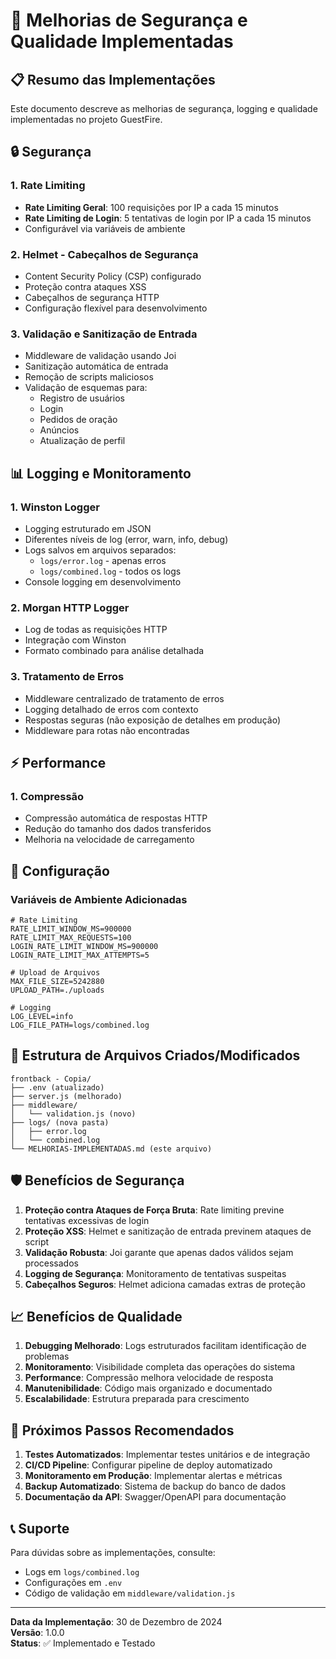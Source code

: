 # 🚀 Melhorias de Segurança e Qualidade Implementadas

## 📋 Resumo das Implementações

Este documento descreve as melhorias de segurança, logging e qualidade implementadas no projeto GuestFire.

## 🔒 Segurança

### 1. Rate Limiting
- **Rate Limiting Geral**: 100 requisições por IP a cada 15 minutos
- **Rate Limiting de Login**: 5 tentativas de login por IP a cada 15 minutos
- Configurável via variáveis de ambiente

### 2. Helmet - Cabeçalhos de Segurança
- Content Security Policy (CSP) configurado
- Proteção contra ataques XSS
- Cabeçalhos de segurança HTTP
- Configuração flexível para desenvolvimento

### 3. Validação e Sanitização de Entrada
- Middleware de validação usando Joi
- Sanitização automática de entrada
- Remoção de scripts maliciosos
- Validação de esquemas para:
  - Registro de usuários
  - Login
  - Pedidos de oração
  - Anúncios
  - Atualização de perfil

## 📊 Logging e Monitoramento

### 1. Winston Logger
- Logging estruturado em JSON
- Diferentes níveis de log (error, warn, info, debug)
- Logs salvos em arquivos separados:
  - `logs/error.log` - apenas erros
  - `logs/combined.log` - todos os logs
- Console logging em desenvolvimento

### 2. Morgan HTTP Logger
- Log de todas as requisições HTTP
- Integração com Winston
- Formato combinado para análise detalhada

### 3. Tratamento de Erros
- Middleware centralizado de tratamento de erros
- Logging detalhado de erros com contexto
- Respostas seguras (não exposição de detalhes em produção)
- Middleware para rotas não encontradas

## ⚡ Performance

### 1. Compressão
- Compressão automática de respostas HTTP
- Redução do tamanho dos dados transferidos
- Melhoria na velocidade de carregamento

## 🔧 Configuração

### Variáveis de Ambiente Adicionadas

```env
# Rate Limiting
RATE_LIMIT_WINDOW_MS=900000
RATE_LIMIT_MAX_REQUESTS=100
LOGIN_RATE_LIMIT_WINDOW_MS=900000
LOGIN_RATE_LIMIT_MAX_ATTEMPTS=5

# Upload de Arquivos
MAX_FILE_SIZE=5242880
UPLOAD_PATH=./uploads

# Logging
LOG_LEVEL=info
LOG_FILE_PATH=logs/combined.log
```

## 📁 Estrutura de Arquivos Criados/Modificados

```
frontback - Copia/
├── .env (atualizado)
├── server.js (melhorado)
├── middleware/
│   └── validation.js (novo)
├── logs/ (nova pasta)
│   ├── error.log
│   └── combined.log
└── MELHORIAS-IMPLEMENTADAS.md (este arquivo)
```

## 🛡️ Benefícios de Segurança

1. **Proteção contra Ataques de Força Bruta**: Rate limiting previne tentativas excessivas de login
2. **Proteção XSS**: Helmet e sanitização de entrada previnem ataques de script
3. **Validação Robusta**: Joi garante que apenas dados válidos sejam processados
4. **Logging de Segurança**: Monitoramento de tentativas suspeitas
5. **Cabeçalhos Seguros**: Helmet adiciona camadas extras de proteção

## 📈 Benefícios de Qualidade

1. **Debugging Melhorado**: Logs estruturados facilitam identificação de problemas
2. **Monitoramento**: Visibilidade completa das operações do sistema
3. **Performance**: Compressão melhora velocidade de resposta
4. **Manutenibilidade**: Código mais organizado e documentado
5. **Escalabilidade**: Estrutura preparada para crescimento

## 🚀 Próximos Passos Recomendados

1. **Testes Automatizados**: Implementar testes unitários e de integração
2. **CI/CD Pipeline**: Configurar pipeline de deploy automatizado
3. **Monitoramento em Produção**: Implementar alertas e métricas
4. **Backup Automatizado**: Sistema de backup do banco de dados
5. **Documentação da API**: Swagger/OpenAPI para documentação

## 📞 Suporte

Para dúvidas sobre as implementações, consulte:
- Logs em `logs/combined.log`
- Configurações em `.env`
- Código de validação em `middleware/validation.js`

---

**Data da Implementação**: 30 de Dezembro de 2024  
**Versão**: 1.0.0  
**Status**: ✅ Implementado e Testado